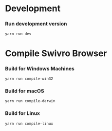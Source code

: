 # Development

### Run development version
```
yarn run dev
```

# Compile Swivro Browser

### Build for Windows Machines
```
yarn run compile-win32
```

### Build for macOS
```
yarn run compile-darwin
```

### Build for Linux
```
yarn run compile-linux
```
